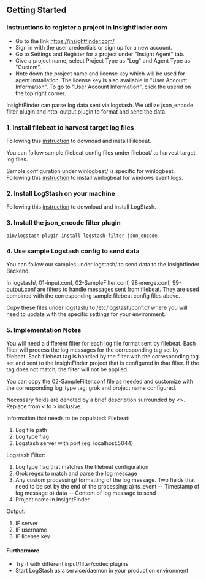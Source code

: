## Getting Started

### Instructions to register a project in Insightfinder.com
- Go to the link https://insightfinder.com/
- Sign in with the user credentials or sign up for a new account.
- Go to Settings and Register for a project under "Insight Agent" tab.
- Give a project name, select Project Type as "Log" and Agent Type as "Custom".
- Note down the project name and license key which will be used for agent installation. The license key is also available in "User Account Information". To go to "User Account Information", click the userid on the top right corner.

InsightFinder can parse log data sent via logstash. We utilize json_encode filter plugin and http-output plugin to format and send the data. 



### 1. Install filebeat to harvest target log files

Following this [instruction](https://www.elastic.co/guide/en/beats/filebeat/current/filebeat-installation-configuration.html) to downoad and install Filebeat.

You can follow sample filebeat config files under filebeat/  to harvest target log files. 

Sample configuration under winlogbeat/ is specific for winlogbeat. Following this [instruction](https://www.elastic.co/guide/en/beats/winlogbeat/current/winlogbeat-installation-configuration.html) to install winlogbeat for windows event logs.

### 2. Install LogStash on your machine

Following this [instruction](https://www.elastic.co/guide/en/logstash/current/getting-started-with-logstash.html) to download and install LogStash.

### 3. Install the json_encode filter plugin

``` 
bin/logstash-plugin install logstash-filter-json_encode 
```

### 4. Use sample Logstash config to send data

You can follow our samples under logstash/ to send data to the Insightfinder Backend.

In logstash/,  01-input.conf, 02-SampleFilter.conf, 98-merge.conf, 99-output.conf are filters to handle messages sent from filebeat. They are used combined with the corresponding sample filebeat config files above.  

Copy these files under logstash/ to /etc/logstash/conf.d/ where you will need to update with the specific settings for your environment. 

### 5. Implementation Notes

You will need a different filter for each log file format sent by filebeat. Each filter will process the log messages for the corresponding tag set by filebeat.  Each filebeat tag is handled by the filter with the corresponding tag set and sent to the InsightFinder project that is configured in that filter. If the tag does not match, the filter will not be applied. 

You can copy the 02-SampleFilter.conf file as needed and customize with the corresponding log_type tag, grok and project name configured.

Necessary fields are denoted by a brief description surrounded by <>.  Replace from < to > inclusive. 

Information that needs to be populated: 
Filebeat:
1) Log file path 
2) Log type flag
3) Logstash server with port (eg: localhost:5044) 

Logstash Filter:
1) Log type flag that matches the filebeat configuration
2) Grok regex to match and parse the log message
3) Any custom processing/ formatting of the log message. Two fields that need to be set by the end of the processing: 
   a) ts_event -- Timestamp of log message 
   b) data -- Content of log message to send 
4) Project name in InsightFinder

Output: 
1) IF server
2) IF username
3) IF license key

#### Furthermore

- Try it with different input/filter/codec plugins
- Start LogStash as a service/daemon in your production environment
